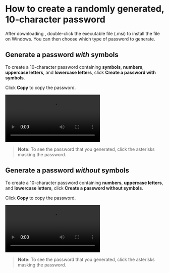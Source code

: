 # How to create a randomly generated, 10-character password

After downloading [<passGen>](), double-click the executable file (.msi) to install the file on Windows. You can then choose which type of password to generate.

## Generate a password *with* symbols

To create a 10-character password containing **symbols**, **numbers**, **uppercase letters**, and **lowercase letters**, click **Create a password with symbols**.

Click **Copy** to copy the password.

![Example: Generating a password with symbols](https://github.com/josh-wong/passGen/blob/main/docs/assets/screenshots/password_with_symbols.mp4?raw=true)

> **Note:** To see the password that you generated, click the asterisks masking the password.

## Generate a password *without* symbols

To create a 10-character password containing **numbers**, **uppercase letters**, and **lowercase letters**, click **Create a password without symbols**.

Click **Copy** to copy the password.

![Example: Generating a password without symbols](https://github.com/josh-wong/passGen/blob/main/docs/assets/screenshots/password_without_symbols.mp4?raw=true)

> **Note:** To see the password that you generated, click the asterisks masking the password.
